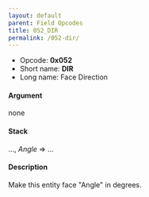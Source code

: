 ```yaml
---
layout: default
parent: Field Opcodes
title: 052_DIR
permalink: /052-dir/
---
```


-   Opcode: **0x052**
-   Short name: **DIR**
-   Long name: Face Direction

#### Argument

none

#### Stack

..., *Angle* =&gt; ...

#### Description

Make this entity face "Angle" in degrees.
